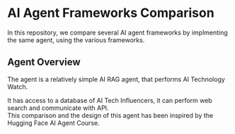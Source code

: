 # AI Agent Frameworks Comparison


In this repository, we compare several AI agent frameworks by implmenting the same agent, using the various frameworks.

## Agent Overview

The agent is a relatively simple AI RAG agent, that performs AI Technology Watch.

It has access to a database of AI Tech Influencers, it can perform web search and communicate with <insert API here> API.  
This comparison and the design of this agent has been inspired by the Hugging Face AI Agent Course.

